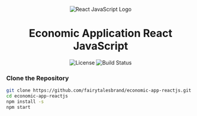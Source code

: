 <p align="center">
  <img src="public/logo192.png" alt="React JavaScript Logo" "width="55">
</p>

<h1 align="center">Economic Application React JavaScript </h1>

<p align="center">
  <img alt="License" src="https://img.shields.io/badge/license-MIT-blue.svg">
  <img alt="Build Status" src="https://img.shields.io/badge/build-passing-sienna.svg">
</p>

### Clone the Repository

```bash
git clone https://github.com/fairytalesbrand/economic-app-reactjs.git
cd economic-app-reactjs
npm install -s
npm start 